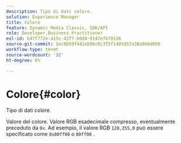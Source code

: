 ```yaml
---
description: Tipo di dati colore.
solution: Experience Manager
title: Colore
feature: Dynamic Media Classic, SDK/API
role: Developer,Business Practitioner
exl-id: b47f772e-a15c-4277-b0d4-9147efb70156
source-git-commit: 1ec8b59f442eb96c6c3f5f1405d57a38a86bd056
workflow-type: tm+mt
source-wordcount: '32'
ht-degree: 6%

---
```


# Colore{#color}

Tipo di dati colore.

Valore del colore. Valore RGB esadecimale compresso, eventualmente preceduto da `0x`. Ad esempio, il valore RGB `128,255,0` può essere specificato come `0x80ff00` o `80ff00` .
